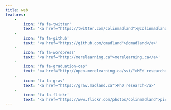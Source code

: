```yaml
---
title: web
features:
    -
        icon: 'fa fa-twitter'
        text: '<a href="https://twitter.com/colinmadland">@colinmadland</a>'
    -
        icon: 'fa fa-github'
        text: '<a href="https://github.com/cmadland">@cmadland</a>'
    -
        icon: 'fa fa-wordpress'
        text: '<a href="http://merelearning.ca">merelearning.ca</a>'
    -
        icon: 'fa fa-graduation-cap'
        text: '<a href="http://open.merelearning.ca/ssi/">MEd research</a>'
    -
        icon: 'fa fa-grav'
        text: '<a href="https://grav.madland.ca">PhD research</a>'
    -
        icon: 'fa fa-flickr'
        text: '<a href="https://www.flickr.com/photos/colinmadland">pics</a>'        
---
```


